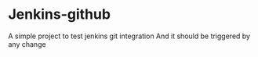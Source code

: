 # Jenkins-github
A simple project to test jenkins git integration
And it should be triggered by any change
